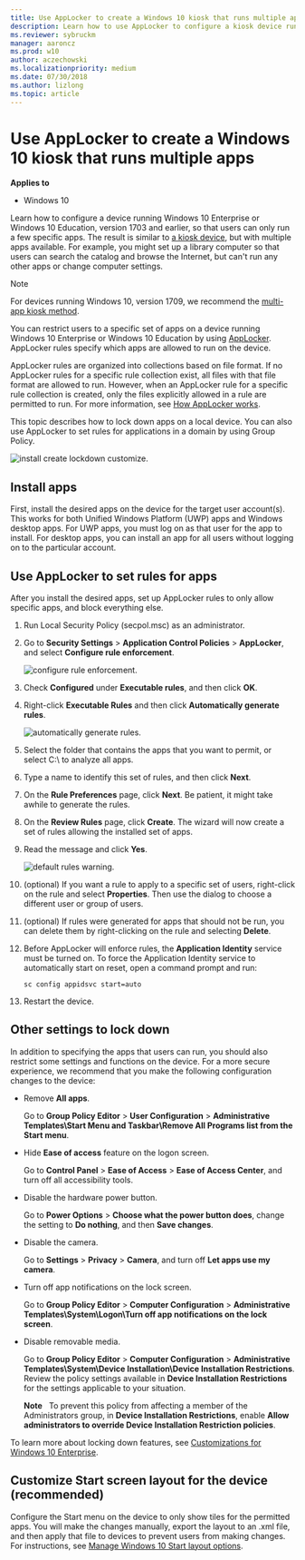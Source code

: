 ```yaml
---
title: Use AppLocker to create a Windows 10 kiosk that runs multiple apps (Windows 10)
description: Learn how to use AppLocker to configure a kiosk device running Windows 10 Enterprise or Windows 10 Education so that users can only run a few specific apps.
ms.reviewer: sybruckm
manager: aaroncz
ms.prod: w10
author: aczechowski
ms.localizationpriority: medium
ms.date: 07/30/2018
ms.author: lizlong
ms.topic: article
---
```


# Use AppLocker to create a Windows 10 kiosk that runs multiple apps


**Applies to**

-   Windows 10

Learn how to configure a device running Windows 10 Enterprise or Windows 10 Education, version 1703 and earlier, so that users can only run a few specific apps. The result is similar to [a kiosk device](./kiosk-methods.md), but with multiple apps available. For example, you might set up a library computer so that users can search the catalog and browse the Internet, but can't run any other apps or change computer settings.

>[!NOTE]
>For devices running Windows 10, version 1709, we recommend the [multi-app kiosk method](lock-down-windows-10-to-specific-apps.md).

You can restrict users to a specific set of apps on a device running Windows 10 Enterprise or Windows 10 Education by using [AppLocker](/windows/device-security/applocker/applocker-overview). AppLocker rules specify which apps are allowed to run on the device.

AppLocker rules are organized into collections based on file format. If no AppLocker rules for a specific rule collection exist, all files with that file format are allowed to run. However, when an AppLocker rule for a specific rule collection is created, only the files explicitly allowed in a rule are permitted to run. For more information, see [How AppLocker works](/windows/device-security/applocker/how-applocker-works-techref).

This topic describes how to lock down apps on a local device. You can also use AppLocker to set rules for applications in a domain by using Group Policy.

![install create lockdown customize.](images/lockdownapps.png)

## Install apps


First, install the desired apps on the device for the target user account(s). This works for both Unified Windows Platform (UWP) apps and Windows desktop apps. For UWP apps, you must log on as that user for the app to install. For desktop apps, you can install an app for all users without logging on to the particular account.

## Use AppLocker to set rules for apps


After you install the desired apps, set up AppLocker rules to only allow specific apps, and block everything else.

1.  Run Local Security Policy (secpol.msc) as an administrator.

2.  Go to **Security Settings** &gt; **Application Control Policies** &gt; **AppLocker**, and select **Configure rule enforcement**.

    ![configure rule enforcement.](images/apprule.png)

3.  Check **Configured** under **Executable rules**, and then click **OK**.

4.  Right-click **Executable Rules** and then click **Automatically generate rules**.

    ![automatically generate rules.](images/genrule.png)

5.  Select the folder that contains the apps that you want to permit, or select C:\\ to analyze all apps.

6.  Type a name to identify this set of rules, and then click **Next**.

7.  On the **Rule Preferences** page, click **Next**. Be patient, it might take awhile to generate the rules.

8.  On the **Review Rules** page, click **Create**. The wizard will now create a set of rules allowing the installed set of apps.

9.  Read the message and click **Yes**.

    ![default rules warning.](images/appwarning.png)

10. (optional) If you want a rule to apply to a specific set of users, right-click on the rule and select **Properties**. Then use the dialog to choose a different user or group of users.

11. (optional) If rules were generated for apps that should not be run, you can delete them by right-clicking on the rule and selecting **Delete**.

12. Before AppLocker will enforce rules, the **Application Identity** service must be turned on. To force the Application Identity service to automatically start on reset, open a command prompt and run:

    ``` syntax
    sc config appidsvc start=auto
    ```

13. Restart the device.

## Other settings to lock down


In addition to specifying the apps that users can run, you should also restrict some settings and functions on the device. For a more secure experience, we recommend that you make the following configuration changes to the device:

-   Remove **All apps**.

    Go to **Group Policy Editor** &gt; **User Configuration** &gt; **Administrative Templates\\Start Menu and Taskbar\\Remove All Programs list from the Start menu**.

-   Hide **Ease of access** feature on the logon screen.

    Go to **Control Panel** &gt; **Ease of Access** &gt; **Ease of Access Center**, and turn off all accessibility tools.

-   Disable the hardware power button.

    Go to **Power Options** &gt; **Choose what the power button does**, change the setting to **Do nothing**, and then **Save changes**.

-   Disable the camera.

    Go to **Settings** &gt; **Privacy** &gt; **Camera**, and turn off **Let apps use my camera**.

-   Turn off app notifications on the lock screen.

    Go to **Group Policy Editor** &gt; **Computer Configuration** &gt; **Administrative Templates\\System\\Logon\\Turn off app notifications on the lock screen**.

-   Disable removable media.

    Go to **Group Policy Editor** &gt; **Computer Configuration** &gt; **Administrative Templates\\System\\Device Installation\\Device Installation Restrictions**. Review the policy settings available in **Device Installation Restrictions** for the settings applicable to your situation.

    **Note**  
    To prevent this policy from affecting a member of the Administrators group, in **Device Installation Restrictions**, enable **Allow administrators to override Device Installation Restriction policies**.

     

To learn more about locking down features, see [Customizations for Windows 10 Enterprise](/windows-hardware/customize/enterprise/enterprise-custom-portal).

## Customize Start screen layout for the device (recommended)


Configure the Start menu on the device to only show tiles for the permitted apps. You will make the changes manually, export the layout to an .xml file, and then apply that file to devices to prevent users from making changes. For instructions, see [Manage Windows 10 Start layout options](windows-10-start-layout-options-and-policies.md).
